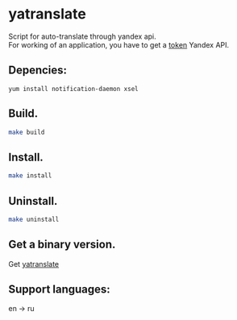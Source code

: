 # yatranslate
Script for auto-translate through yandex api.  
For working of an application, you have to get a [token](https://translate.yandex.ru/developers/keys) Yandex API.  

## Depencies:
`yum install notification-daemon xsel`
## Build.
```bash
make build
```
## Install.
```bash
make install
```
## Uninstall.

```bash
make uninstall
```
## Get a binary version.

Get [yatranslate](https://github.com/linuxoid69/yatranslate/releases)  

## Support languages:
en -> ru
